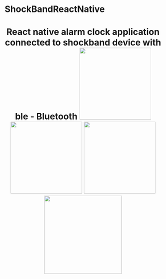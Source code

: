 # ShockBandReactNative

<h1 align="center">
React native alarm clock application connected to shockband device with ble - Bluetooth
<img width = 230px src="https://i.hizliresim.com/RPVG21.jpg">
<img width = 230px src="https://i.hizliresim.com/aGDgmz.jpg">
<img width = 230px src="https://i.hizliresim.com/N14GmO.jpg">
  <img width = 250px height = 250px src="https://i.hizliresim.com/pWo2l0.jpg">
  <p align="right"></p>
</p>
</br>
